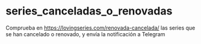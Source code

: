 # series_canceladas_o_renovadas

Comprueba en https://lovingseries.com/renovada-cancelada/ las series que se han cancelado o renovado, y envía la notificación a Telegram
